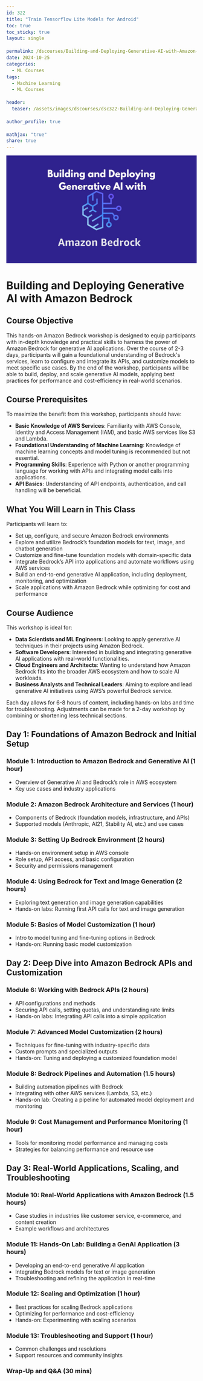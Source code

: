 ```yaml
---
id: 322    
title: "Train Tensorflow Lite Models for Android"
toc: true
toc_sticky: true
layout: single

permalink: /dscourses/Building-and-Deploying-Generative-AI-with-Amazon-Bedrock
date: 2024-10-25
categories:
  - ML Courses
tags: 
  - Machine Learning
  - ML Courses

header:
  teaser: /assets/images/dscourses/dsc322-Building-and-Deploying-Generative-AI-with-Amazon-Bedrock.jpg

author_profile: true

mathjax: "true"
share: true
---
```


![Building and Deploying Generative AI with Amazon Bedrock](/assets/images/dscourses/dsc322-Building-and-Deploying-Generative-AI-with-Amazon-Bedrock.jpg)
# Building and Deploying Generative AI with Amazon Bedrock

## **Course Objective**
This hands-on Amazon Bedrock workshop is designed to equip participants with in-depth knowledge and practical skills to harness the power of Amazon Bedrock for generative AI applications. Over the course of 2-3 days, participants will gain a foundational understanding of Bedrock's services, learn to configure and integrate its APIs, and customize models to meet specific use cases. By the end of the workshop, participants will be able to build, deploy, and scale generative AI models, applying best practices for performance and cost-efficiency in real-world scenarios.


## **Course Prerequisites**
To maximize the benefit from this workshop, participants should have:
   - **Basic Knowledge of AWS Services**: Familiarity with AWS Console, Identity and Access Management (IAM), and basic AWS services like S3 and Lambda.
   - **Foundational Understanding of Machine Learning**: Knowledge of machine learning concepts and model tuning is recommended but not essential.
   - **Programming Skills**: Experience with Python or another programming language for working with APIs and integrating model calls into applications.
   - **API Basics**: Understanding of API endpoints, authentication, and call handling will be beneficial.


## **What You Will Learn in This Class**
Participants will learn to:
   - Set up, configure, and secure Amazon Bedrock environments
   - Explore and utilize Bedrock’s foundation models for text, image, and chatbot generation
   - Customize and fine-tune foundation models with domain-specific data
   - Integrate Bedrock’s API into applications and automate workflows using AWS services
   - Build an end-to-end generative AI application, including deployment, monitoring, and optimization
   - Scale applications with Amazon Bedrock while optimizing for cost and performance


## **Course Audience**
This workshop is ideal for:
   - **Data Scientists and ML Engineers**: Looking to apply generative AI techniques in their projects using Amazon Bedrock.
   - **Software Developers**: Interested in building and integrating generative AI applications with real-world functionalities.
   - **Cloud Engineers and Architects**: Wanting to understand how Amazon Bedrock fits into the broader AWS ecosystem and how to scale AI workloads.
   - **Business Analysts and Technical Leaders**: Aiming to explore and lead generative AI initiatives using AWS’s powerful Bedrock service.


Each day allows for 6-8 hours of content, including hands-on labs and time for troubleshooting. Adjustments can be made for a 2-day workshop by combining or shortening less technical sections.


## **Day 1: Foundations of Amazon Bedrock and Initial Setup**

### **Module 1: Introduction to Amazon Bedrock and Generative AI (1 hour)**
   - Overview of Generative AI and Bedrock’s role in AWS ecosystem
   - Key use cases and industry applications

### **Module 2: Amazon Bedrock Architecture and Services (1 hour)**
   - Components of Bedrock (foundation models, infrastructure, and APIs)
   - Supported models (Anthropic, AI21, Stability AI, etc.) and use cases

### **Module 3: Setting Up Bedrock Environment (2 hours)**
   - Hands-on environment setup in AWS console
   - Role setup, API access, and basic configuration
   - Security and permissions management

### **Module 4: Using Bedrock for Text and Image Generation (2 hours)**
   - Exploring text generation and image generation capabilities
   - Hands-on labs: Running first API calls for text and image generation

### **Module 5: Basics of Model Customization (1 hour)**
   - Intro to model tuning and fine-tuning options in Bedrock
   - Hands-on: Running basic model customization


## **Day 2: Deep Dive into Amazon Bedrock APIs and Customization**

### **Module 6: Working with Bedrock APIs (2 hours)**
   - API configurations and methods
   - Securing API calls, setting quotas, and understanding rate limits
   - Hands-on labs: Integrating API calls into a simple application

### **Module 7: Advanced Model Customization (2 hours)**
   - Techniques for fine-tuning with industry-specific data
   - Custom prompts and specialized outputs
   - Hands-on: Tuning and deploying a customized foundation model

### **Module 8: Bedrock Pipelines and Automation (1.5 hours)**
   - Building automation pipelines with Bedrock
   - Integrating with other AWS services (Lambda, S3, etc.)
   - Hands-on lab: Creating a pipeline for automated model deployment and monitoring

### **Module 9: Cost Management and Performance Monitoring (1 hour)**
   - Tools for monitoring model performance and managing costs
   - Strategies for balancing performance and resource use


## **Day 3: Real-World Applications, Scaling, and Troubleshooting**

### **Module 10: Real-World Applications with Amazon Bedrock (1.5 hours)**
   - Case studies in industries like customer service, e-commerce, and content creation
   - Example workflows and architectures

### **Module 11: Hands-On Lab: Building a GenAI Application (3 hours)**
   - Developing an end-to-end generative AI application
   - Integrating Bedrock models for text or image generation
   - Troubleshooting and refining the application in real-time

### **Module 12: Scaling and Optimization (1 hour)**
   - Best practices for scaling Bedrock applications
   - Optimizing for performance and cost-efficiency
   - Hands-on: Experimenting with scaling scenarios

### **Module 13: Troubleshooting and Support (1 hour)**
   - Common challenges and resolutions
   - Support resources and community insights

### **Wrap-Up and Q&A (30 mins)**



